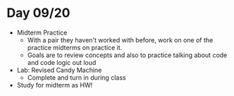 # Day 09/20

+ Midterm Practice
  - With a pair they haven't worked with before, work on one of the practice midterms on practice it.
  - Goals are to review concepts and also to practice talking about code and code logic out loud
+ Lab: Revised Candy Machine
  - Complete and turn in during class
+ Study for midterm as HW!
